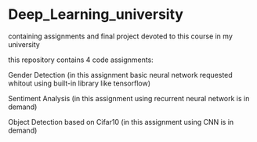 # Deep_Learning_university
containing assignments and final project devoted to this course in my university

this repository contains 4 code assignments:

Gender Detection (in this assignment basic neural network requested whitout using built-in library like tensorflow)

Sentiment Analysis (in this assignment using recurrent neural network is in demand)

Object Detection based on Cifar10 (in this assignment using CNN is in demand)
